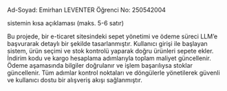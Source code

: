 Ad-Soyad: Emirhan LEVENTER 
Öğrenci No: 250542004

sistemin kısa açıklaması (maks. 5-6 satır)

Bu projede, bir e-ticaret sitesindeki sepet yönetimi ve ödeme süreci LLM’e başvurarak detaylı bir şekilde tasarlanmıştır. Kullanıcı girişi ile başlayan sistem, ürün seçimi ve stok kontrolü yaparak doğru ürünleri sepete ekler. İndirim kodu ve kargo hesaplama adımlarıyla toplam maliyet güncellenir. Ödeme aşamasında bilgiler doğrulanır ve işlem başarılıysa stoklar güncellenir. Tüm adımlar kontrol noktaları ve döngülerle yönetilerek güvenli ve kullanıcı dostu bir alışveriş akışı sağlanmıştır.
